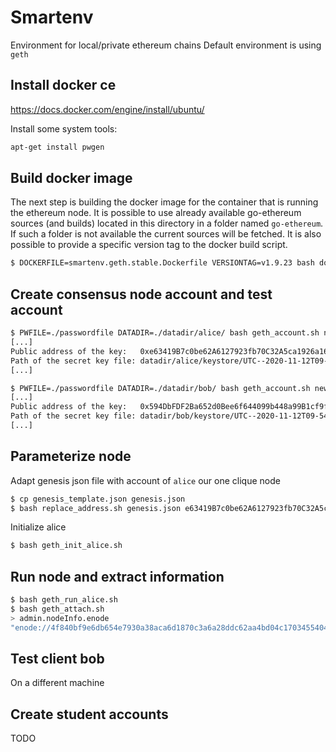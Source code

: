 # Smartenv

Environment for local/private ethereum chains 
Default environment is using `geth`

## Install docker ce 

https://docs.docker.com/engine/install/ubuntu/

Install some system tools:
```bash
apt-get install pwgen
```

## Build docker image 

The next step is building the docker image for the container that is running the ethereum node. 
It is possible to use already available go-ethereum sources (and builds) located in this directory
in a folder named `go-ethereum`. If such a folder is not available the current sources will be fetched. 
It is also possible to provide a specific version tag to the docker build script. 
```bash
$ DOCKERFILE=smartenv.geth.stable.Dockerfile VERSIONTAG=v1.9.23 bash docker_build_smartenv.sh
```

## Create consensus node account and test account

```bash
$ PWFILE=./passwordfile DATADIR=./datadir/alice/ bash geth_account.sh new
[...]
Public address of the key:   0xe63419B7c0be62A6127923fb70C32A5ca1926a16
Path of the secret key file: datadir/alice/keystore/UTC--2020-11-12T09-53-29.399025746Z--e63419b7c0be62a6127923fb70c32a5ca1926a16
[...]

$ PWFILE=./passwordfile DATADIR=./datadir/bob/ bash geth_account.sh new
[...]
Public address of the key:   0x594DbFDF2Ba652d0Bee6f644099b448a99B1cf9f
Path of the secret key file: datadir/bob/keystore/UTC--2020-11-12T09-54-53.562249037Z--594dbfdf2ba652d0bee6f644099b448a99b1cf9f
[...]
```

## Parameterize node

Adapt genesis json file with account of `alice` our one clique node
```bash 
$ cp genesis_template.json genesis.json
$ bash replace_address.sh genesis.json e63419B7c0be62A6127923fb70C32A5ca1926a16
```

Initialize alice
```bash
$ bash geth_init_alice.sh 
```

## Run node and extract information

```bash
$ bash geth_run_alice.sh
$ bash geth_attach.sh
> admin.nodeInfo.enode
"enode://4f840bf9e6db654e7930a38aca6d1870c3a6a28ddc62aa4bd04c1703455404ec3ff120b357eafa013fd2d05cf3ea31d7f6fa1d27ff4f0bfaab2d9dd2b87d1bba@127.0.0.1:30303?discport=0"
```

## Test client bob

On a different machine 

## Create student accounts 
TODO
